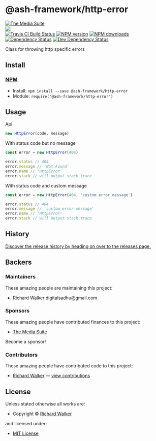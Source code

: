 <!-- TITLE/ -->

<h1>@ash-framework/http-error</h1>

<!-- /TITLE -->


<!-- BADGES/ -->

<span class="badge-badge"><a href="https://mediasuite.co.nz" title="The Media Suite"><img src="https://mediasuite.co.nz/ms-badge.png" alt="The Media Suite" /></a></span>
<br class="badge-separator" />
<span class="badge-badge"><a href="https://nodei.co/npm/@ash-framework/http-error"><img src="https://nodei.co/npm/@ash-framework/http-error.png?downloads=true&stars=true" /></a></span>
<br class="badge-separator" />
<span class="badge-travisci"><a href="http://travis-ci.org/ash-framework/http-error" title="Check this project's build status on TravisCI"><img src="https://img.shields.io/travis/ash-framework/http-error/master.svg" alt="Travis CI Build Status" /></a></span>
<span class="badge-npmversion"><a href="https://npmjs.org/package/@ash-framework/http-error" title="View this project on NPM"><img src="https://img.shields.io/npm/v/@ash-framework/http-error.svg" alt="NPM version" /></a></span>
<span class="badge-npmdownloads"><a href="https://npmjs.org/package/@ash-framework/http-error" title="View this project on NPM"><img src="https://img.shields.io/npm/dm/@ash-framework/http-error.svg" alt="NPM downloads" /></a></span>
<span class="badge-daviddm"><a href="https://david-dm.org/ash-framework/http-error" title="View the status of this project's dependencies on DavidDM"><img src="https://img.shields.io/david/ash-framework/http-error.svg" alt="Dependency Status" /></a></span>
<span class="badge-daviddmdev"><a href="https://david-dm.org/ash-framework/http-error#info=devDependencies" title="View the status of this project's development dependencies on DavidDM"><img src="https://img.shields.io/david/dev/ash-framework/http-error.svg" alt="Dev Dependency Status" /></a></span>

<!-- /BADGES -->


<!-- DESCRIPTION/ -->

Class for throwing http specific errors

<!-- /DESCRIPTION -->


<!-- INSTALL/ -->

<h2>Install</h2>

<a href="https://npmjs.com" title="npm is a package manager for javascript"><h3>NPM</h3></a><ul>
<li>Install: <code>npm install --save @ash-framework/http-error</code></li>
<li>Module: <code>require('@ash-framework/http-error')</code></li></ul>

<!-- /INSTALL -->


## Usage
Api
```js
new HttpError(code, message)
```

With status code but no message
```js
const error = new HttpError(404)

error.status // 404
error.message // 'Not Found'
error.name // 'HttpError'
error.stack // will output stack trace
```

With status code and custom message
```js
const error = new HttpError(404, 'custom error message')

error.status // 404
error.message // 'custom error message'
error.name // 'HttpError'
error.stack // will output stack trace
```

<!-- HISTORY/ -->

<h2>History</h2>

<a href="https://github.com/ash-framework/http-error/releases">Discover the release history by heading on over to the releases page.</a>

<!-- /HISTORY -->


<!-- BACKERS/ -->

<h2>Backers</h2>

<h3>Maintainers</h3>

These amazing people are maintaining this project:

<ul><li>Richard Walker digitalsadhu@gmail.com</li></ul>

<h3>Sponsors</h3>

These amazing people have contributed finances to this project:

<ul><li><a href="http://mediasuite.co.nz">The Media Suite</a></li></ul>

Become a sponsor!



<h3>Contributors</h3>

These amazing people have contributed code to this project:

<ul><li><a href="http://lovebeer.nz/">Richard Walker</a> — <a href="https://github.com/ash-framework/http-error/commits?author=digitalsadhu" title="View the GitHub contributions of Richard Walker on repository ash-framework/http-error">view contributions</a></li></ul>



<!-- /BACKERS -->


<!-- LICENSE/ -->

<h2>License</h2>

Unless stated otherwise all works are:

<ul><li>Copyright &copy; <a href="http://lovebeer.nz/">Richard Walker</a></li></ul>

and licensed under:

<ul><li><a href="http://spdx.org/licenses/MIT.html">MIT License</a></li></ul>

<!-- /LICENSE -->
